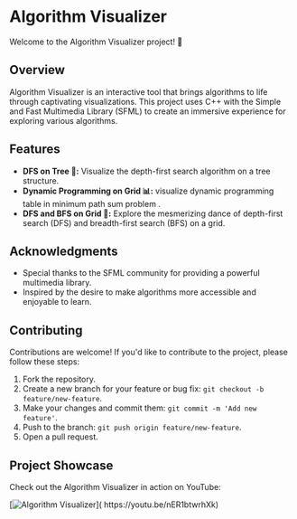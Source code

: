 # Algorithm Visualizer

Welcome to the Algorithm Visualizer project! 🚀

## Overview

Algorithm Visualizer is an interactive tool that brings algorithms to life through captivating visualizations. This project uses C++ with the Simple and Fast Multimedia Library (SFML) to create an immersive experience for exploring various algorithms.

## Features

- **DFS on Tree 🌲:** Visualize the depth-first search algorithm on a tree structure.
- **Dynamic Programming on Grid 📊:** visualize dynamic programming table in minimum path sum problem .
- **DFS and BFS on Grid 🌌:** Explore the mesmerizing dance of depth-first search (DFS) and breadth-first search (BFS) on a grid.

## Acknowledgments

- Special thanks to the SFML community for providing a powerful multimedia library.
- Inspired by the desire to make algorithms more accessible and enjoyable to learn.

## Contributing

Contributions are welcome! If you'd like to contribute to the project, please follow these steps:

1. Fork the repository.
2. Create a new branch for your feature or bug fix: `git checkout -b feature/new-feature`.
3. Make your changes and commit them: `git commit -m 'Add new feature'`.
4. Push to the branch: `git push origin feature/new-feature`.
5. Open a pull request.

## Project Showcase

Check out the Algorithm Visualizer in action on YouTube:

[![Algorithm Visualizer]([https://i.ytimg.com/an_webp/nER1btwrhXk/mqdefault_6s.webp?du=3000&sqp=CJ_BwK0G&rs=AOn4CLAbe4slsK790SuJL7B4B6HzCg6_lg](https://i.ytimg.com/an_webp/nER1btwrhXk/mqdefault_6s.webp?du=3000&sqp=COaaxK0G&rs=AOn4CLA6rOQJggcLIzJgUxCoTgiHiRBS-w)https://i.ytimg.com/an_webp/nER1btwrhXk/mqdefault_6s.webp?du=3000&sqp=COaaxK0G&rs=AOn4CLA6rOQJggcLIzJgUxCoTgiHiRBS-w)]( https://youtu.be/nER1btwrhXk)
